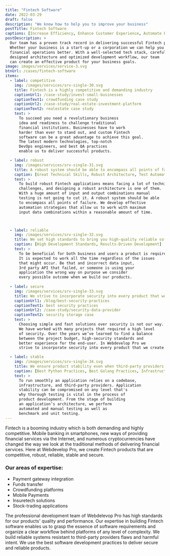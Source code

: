 ```yaml
---
title: "Fintech Software"
date: 2022-03-29
draft: false
description: "We know how to help you to improve your business"
postTitle: Fintech Software
captions: [Increase Efficiency, Enhance Customer Experience, Automate Business Processes, Improve Security]
postDescription: >
  Our team has a proven track record in delivering successful Fintech products. 
  Whether your business is a start-up or a corporation we can help you manage your 
  financial operations better. With a well-selected tech stack, carefully 
  designed architecture and optimized development workflow, our team 
  can create an effective product for your business goals. 
image: images/services/service-3.svg
btnUrl: /cases/fintech-software
items:
  - label: competitive
    img: /images/services/srv-single-30.svg
    title: Fintech is a highly competitive and demanding industry
    captionUrl1: /case-study/invest-small-businesses
    captionText1: crowdfunding case study
    captionUrl2: /case-study/real-estate-investment-platform
    captionText2: realestate case study
    text: >
      To succeed you need a revolutionary business 
      idea and readiness to challenge traditional 
      financial institutions. Businesses have to work 
      harder than ever to stand out, and custom Fintech 
      software can be a great advantage to achieve this goal. 
      The latest modern technologies, top-notch 
      DevOps engineers, and best QA practices 
      enable us to deliver successful products.

  - label: robust
    img: /images/services/srv-single-31.svg
    title: A robust system should be able to encompass all points of failure
    caption: [Great Technical Skills, Robust Architecture, Test Automatization, Test Driven Development]
    text: >
      To build robust Fintech applications means facing a lot of technical 
      challenges, and designing a robust architecture is one of them. 
      With a huge amount of input and output combinations manual 
      testing is not going to cut it. A robust system should be able 
      to encompass all points of failure. We develop effective 
      automation strategies that allow us to work with maximum 
      input data combinations within a reasonable amount of time.



  - label: reliable
    img: /images/services/srv-single-32.svg
    title: We set high standards to bring you high-quality reliable software
    caption: [High Development Standards, Results-Driven Development]
    text: >
      To be beneficial for both business and users a product is required to be reliable. 
      It is expected to work all the time regardless of the issues 
      that might occur. Be that and incorrect data input, 
      3rd party API that failed, or someone is using your 
      application the wrong way on purpose we consider 
      every possible outcome when we build our products.
  
  - label: secure
    img: /images/services/srv-single-33.svg
    title: We strive to incorporate security into every product that we create
    captionUrl1: /blog/best-security-practices
    captionText1: best security practices
    captionUrl2: /case-study/security-data-provider
    captionText2: security storage case
    text: >
      Choosing simple and fast solutions over security is not our way. 
      We have worked with many projects that required a high level 
      of security. Over the years we’ve learned to find a balance 
      between the project budget, high-security standards and 
      better experience for the end-user. In Webdevelop Pro we 
      strive to incorporate security into every product that we create.

  - label: stable
    img: /images/services/srv-single-34.svg
    title: We ensure product stability even when third-party providers aren't working properly
    caption: [Best Python Practices, Best Golang Practices, Infrastructure As A Code, Benchmark Testing]
    text: >
      To run smoothly an application relies on a codebase, 
      infrastructure, and third-party providers. Application 
      stability can be compromised on any level that's 
      why thorough testing is vital in the process of 
      product development. From the stage of building 
      an application’s architecture, we perform 
      automated and manual testing as well as 
      benchmark and unit testing.
---
```


Fintech is a booming industry which is both demanding and highly competitive. 
Mobile banking in smartphones, new ways of providing financial services via the 
Internet, and numerous cryptocurrencies have changed the way we look at the 
traditional methods of delivering financial services. Here at Webdevelop Pro, 
we create Fintech products that are competitive, robust, reliable, stable and secure.

### Our areas of expertise: 

<ul class="srv-ul-col">
<li>Payment gateway integration</li>
<li>Funds transfer</li>
<li>Crowdfunding platforms</li>
<li>Mobile Payments</li>
<li>Insuretech solutions</li>
<li>Stock-trading applications</li>
</ul>

The professional development team of Webdelevop Pro 
has high standards for our products' quality and performance. 
Our expertise in building Fintech software enables us to grasp 
the essence of software requirements and organize a clear 
workflow behind platforms of any level of complexity. 
We build reliable systems resistant to third-party providers 
flaws and harmful intent. We use the best software 
development practices to deliver secure and reliable products.

<!-- section break -->




